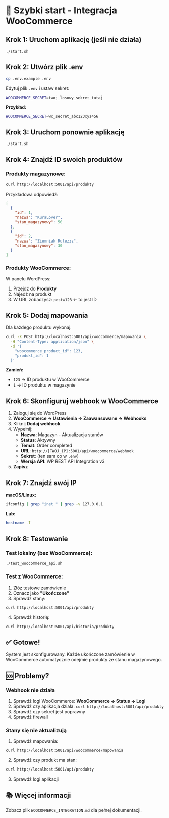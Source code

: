 # 🚀 Szybki start - Integracja WooCommerce

## Krok 1: Uruchom aplikację (jeśli nie działa)

```bash
./start.sh
```

## Krok 2: Utwórz plik .env

```bash
cp .env.example .env
```

Edytuj plik `.env` i ustaw sekret:
```bash
WOOCOMMERCE_SECRET=twoj_losowy_sekret_tutaj
```

**Przykład:**
```bash
WOOCOMMERCE_SECRET=wc_secret_abc123xyz456
```

## Krok 3: Uruchom ponownie aplikację

```bash
./start.sh
```

## Krok 4: Znajdź ID swoich produktów

### Produkty magazynowe:
```bash
curl http://localhost:5001/api/produkty
```

Przykładowa odpowiedź:
```json
[
  {
    "id": 1,
    "nazwa": "KuraLover",
    "stan_magazynowy": 50
  },
  {
    "id": 2,
    "nazwa": "Ziemniak Rulezzz",
    "stan_magazynowy": 30
  }
]
```

### Produkty WooCommerce:

W panelu WordPress:
1. Przejdź do **Produkty**
2. Najedź na produkt
3. W URL zobaczysz: `post=123` ← to jest ID

## Krok 5: Dodaj mapowania

Dla każdego produktu wykonaj:

```bash
curl -X POST http://localhost:5001/api/woocommerce/mapowania \
  -H "Content-Type: application/json" \
  -d '{
    "woocommerce_product_id": 123,
    "produkt_id": 1
  }'
```

**Zamień:**
- `123` → ID produktu w WooCommerce
- `1` → ID produktu w magazynie

## Krok 6: Skonfiguruj webhook w WooCommerce

1. Zaloguj się do WordPress
2. **WooCommerce → Ustawienia → Zaawansowane → Webhooks**
3. Kliknij **Dodaj webhook**
4. Wypełnij:
   - **Nazwa**: Magazyn - Aktualizacja stanów
   - **Status**: Aktywny
   - **Temat**: Order completed
   - **URL**: `http://[TWOJ_IP]:5001/api/woocommerce/webhook`
   - **Sekret**: (ten sam co w `.env`)
   - **Wersja API**: WP REST API Integration v3
5. **Zapisz**

## Krok 7: Znajdź swój IP

**macOS/Linux:**
```bash
ifconfig | grep "inet " | grep -v 127.0.0.1
```

**Lub:**
```bash
hostname -I
```

## Krok 8: Testowanie

### Test lokalny (bez WooCommerce):

```bash
./test_woocommerce_api.sh
```

### Test z WooCommerce:

1. Złóż testowe zamówienie
2. Oznacz jako **"Ukończone"**
3. Sprawdź stany:
```bash
curl http://localhost:5001/api/produkty
```

4. Sprawdź historię:
```bash
curl http://localhost:5001/api/historia/produkty
```

## ✅ Gotowe!

System jest skonfigurowany. Każde ukończone zamówienie w WooCommerce automatycznie odejmie produkty ze stanu magazynowego.

## 🆘 Problemy?

### Webhook nie działa

1. Sprawdź logi WooCommerce: **WooCommerce → Status → Logi**
2. Sprawdź czy aplikacja działa: `curl http://localhost:5001/api/produkty`
3. Sprawdź czy sekret jest poprawny
4. Sprawdź firewall

### Stany się nie aktualizują

1. Sprawdź mapowania:
```bash
curl http://localhost:5001/api/woocommerce/mapowania
```

2. Sprawdź czy produkt ma stan:
```bash
curl http://localhost:5001/api/produkty
```

3. Sprawdź logi aplikacji

## 📚 Więcej informacji

Zobacz plik `WOOCOMMERCE_INTEGRATION.md` dla pełnej dokumentacji.
